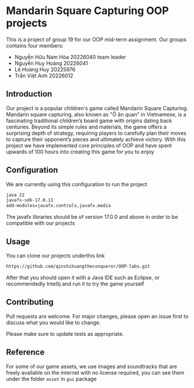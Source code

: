 # Mandarin Square Capturing OOP projects

This is a project of group 19 for our OOP mid-term assignment. Our groups contains four members:
- Nguyễn Hữu Nam Hòa 20226040 team leader
- Nguyễn Huy Hoàng  20226041
- Lê Hoàng Huy 20225976
- Trần Việt Anh 20226012

## Introduction

Our project is a popular children's game called Mandarin Square Capturing. Mandarin square capturing, also known as "Ô ăn quan" in Vietnamese, is a fascinating traditional children’s board game with origins dating back centuries. Beyond its simple rules and materials, the game offers a surprising depth of strategy, requiring players to carefully plan their moves to capture their opponent’s pieces and ultimately achieve victory. With this project we have implemented core principles of OOP and have spent upwards of 100 hours into creating this game for you to enjoy

## Configuration

We are currently using this configuration to run the project
```bash
java 22
javafx-sdk-17.0.11
add-modules=javafx.controls,javafx.media
```
The javafx libraries should be of version 17.0.0 and above in order to be compatible with our projects

## Usage

You can clone our projects underthis link
```bash
https://github.com/qinshihuangtheconqueror/OOP-labs.git
```
After that you should open it with a Java IDE such as Eclipse, or recommendedly Intellij and run it to try the game yourself
## Contributing

Pull requests are welcome. For major changes, please open an issue first
to discuss what you would like to change.

Please make sure to update tests as appropriate.

## Reference
For some of our game assets, we use images and soundtracks that are freely available on the internet with no license required, you can see them under the folder `asset` in `gui` package
